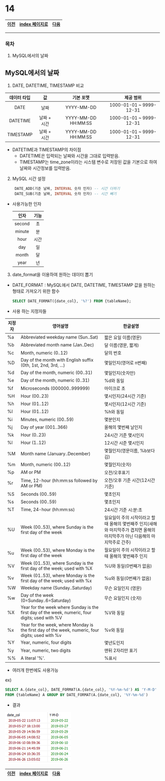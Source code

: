 # 14

[이전](./13.md)|[index 페이지로](./00index.md) |[다음](./15.md)
---|---|---
<hr>

### 목차
1. MySQL에서의 날짜


## MySQL에서의 날짜

1. DATE, DATETIME, TIMESTAMP 비교

| 데이터 타입 |      값     |      기본 포맷      |        제공 범위        |
|:-----------:|:-----------:|:-------------------:|:-----------------------:|
|     DATE    |     날짜    |      YYYY-MM-DD     | 1000-01-01 ~ 9999-12-31 |
|   DATETIME  | 날짜 + 시간 | YYYY-MM-DD HH:MM:SS | 1000-01-01 ~ 9999-12-31 |
|  TIMESTAMP  | 날짜 + 시간 | YYYY-MM-DD HH:MM:SS | 1000-01-01 ~ 9999-12-31 |

- DATETIME과 TIMESTAMP의 차이점
	+ DATETIME은 입력되는 날짜와 시간을 그대로 입력받음.
	+ TIMESTAMP는 time_zone이라는 시스템 변수로 저장된 값을 기본으로 하여 날짜와 시간정보를 입력받음.
	

2. MySQL 시간 설정
	```sql
	 DATE_ADD(기준 날짜, INTERVAL 숫자 인자) -- 시간 더하기
	 DATE_SUB(기준 날짜, INTERVAL 숫자 인자) -- 시간 빼기
	```
* 사용가능한 인자

	|  인자  | 기능 |
	|:------:|:----:|
	| second |  초  |
	| minute |  분  |
	|  hour  | 시간 |
	|   day  |  일  |
	|  month |  달  |
	|  year  |  년  |

3. date_format을 이용하여 원하는 데이터 뽑기

- DATE_FORMAT : MySQL에서 DATE, DATETIME, TIMESTAMP 값을 원하는 형태로 가져오기 위한 함수
	```sql
	SELECT DATE_FORMAT({date_col}, '%?') FROM {tableName};
	```
- 사용 하는 지정자들

지정자|	영어설명	|	한글설명	
--|--|--
%a	|Abbreviated weekday name (Sun..Sat)|	짧은 요일 이름(영문) 
%b	|Abbreviated month name (Jan..Dec)|	달 이름(영문, 짧게)
%c	|Month, numeric (0..12)|	달의 번호
%D	|Day of the month with English suffix (0th, 1st, 2nd, 3rd, ...)|	몇일인지(영어로 n번째)
%d	|Day of the month, numeric (00..31)|	몇일인지(숫자만)
%e	|Day of the month, numeric (0..31)|	%d와 동일
%f	|Microseconds (000000..999999)|	마이크로 초
%H	|Hour (00..23)| 몇시인지(24시간 기준)
%h	|Hour (01..12)|	몇시인지(12시간 기준)
%I	|Hour (01..12)|	%h와 동일
%i	|Minutes, numeric (00..59)|	몇분인지
%j	|Day of year (001..366)|	올해의 몇번째 날인지
%k	|Hour (0..23)|	24시간 기준 몇시인지
%l	|Hour (1..12)|	12시간 시준 몇시인지
%M	|Month name (January..December)|	몇월인지(영문이름, %b보다 김)
%m	|Month, numeric (00..12)|	몇월인지(숫자)
%p	|AM or PM|	오전/오후표기
%r	|Time, 12-hour (hh:mm:ss followed by AM or PM)|	오전/오후 기준 시간(12시간기준)
%S	|Seconds (00..59)|	몇초인지
%s	|Seconds (00..59)|	몇초인지
%T	|Time, 24-hour (hh:mm:ss)|	24시간 기준 시:분:초
%U	|Week (00..53), where Sunday is the first day of the week|	일요일이 주의 시작이라고 할때 올해의 몇번째주 인지(새해와 마지막주가 겹치면 올해의 마지막주가 아닌 다음해의 마지막주로 간주)
%u	|Week (00..53), where Monday is the first day of the week|	월요일이 주의 시작이라고 할때 올해의 몇번째주 인지
%V	|Week (01..53), where Sunday is the first day of the week; used with %X|	%U와 동일(0번째가 없음)
%v	|Week (01..53), where Monday is the first day of the week; used with %x|	%u와 동일(0번째가 없음)
%W	|Weekday name (Sunday..Saturday)|	무슨 요일인지 (영문)
%w	|Day of the week (0=Sunday..6=Saturday)|	무슨 요일인지 (숫자)
%X	|Year for the week where Sunday is the first day of the week, numeric, four digits; used with %V|	%V와 동일
%x	|Year for the week, where Monday is the first day of the week, numeric, four digits; used with %v|	%v와 동일
%Y	|Year, numeric, four digits|	몇년도인지
%y	|Year, numeric, two digits|	맨뒤 2자리만 표기
%%	|A literal '%'.|	%표시

- 여러개 한번에도 사용가능

ex)
```sql
SELECT A.{date_col}, DATE_FORMAT(A.{date_col}, '%Y-%m-%d') AS 'Y-M-D' 
FROM {tableName} A GROUP BY DATE_FORMAT(A.{date_col}, '%Y-%m-%d')
```
   + 결과		
	
   ![결과](./imgs/ymd.PNG)

[이전](./13.md)|[index 페이지로](./00index.md) |[다음](./15.md)
---|---|---
